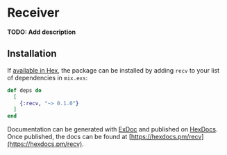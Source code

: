 # Receiver

**TODO: Add description**

## Installation

If [available in Hex](https://hex.pm/docs/publish), the package can be installed
by adding `recv` to your list of dependencies in `mix.exs`:

```elixir
def deps do
  [
    {:recv, "~> 0.1.0"}
  ]
end
```

Documentation can be generated with [ExDoc](https://github.com/elixir-lang/ex_doc)
and published on [HexDocs](https://hexdocs.pm). Once published, the docs can
be found at [https://hexdocs.pm/recv](https://hexdocs.pm/recv).

